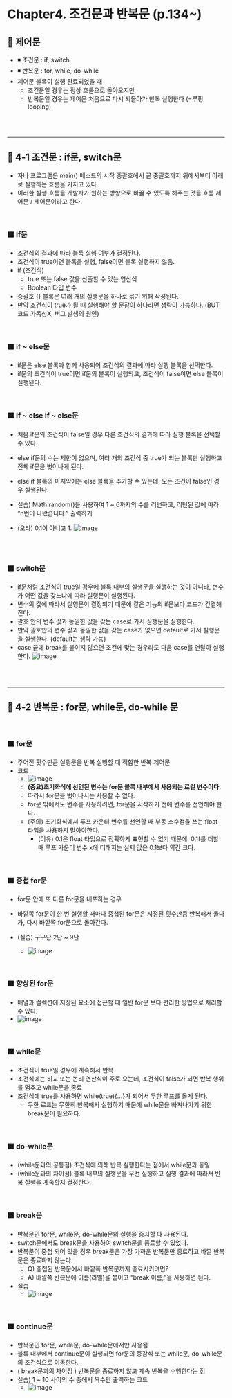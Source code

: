 # Chapter4. 조건문과 반복문 (p.134~)

## 🔴 제어문
- ◾ 조건문 : if, switch
- ◾ 반복문 : for, while, do-while
- 제어문 블록이 실행 완료되었을 때
	- 조건문일 경우는 정상 흐름으로 돌아오지만
	- 반복문일 경우는 제어문 처음으로 다시 되돌아가 반복 실행한다 (=루핑 looping)

<br><br><hr>

## 🔴 4-1 조건문 : if문, switch문

- 자바 프로그램은 main() 메소드의 시작 중괄호에서 끝 중괄호까지 위에서부터 아래로 실행하는 흐름을 가지고 있다.
- 이러한 실행 흐름을 개발자가 원하는 방향으로 바꿀 수 있도록 해주는 것을 흐름 제어문 / 제어문이라고 한다.

<br>

### ⬛ if문
- 조건식의 결과에 따라 블록 실행 여부가 결정된다.
- 조건식이 true이면 블록을 실행, false이면 블록 실행하지 않음.
- if (조건식)
	- true 또는 false 값을 산출할 수 있는 연산식
	- Boolean 타입 변수
- 중괄호 {} 블록은 여러 개의 실행문을 하나로 묶기 위해 작성된다. 
- 만약 조건식이 true가 될 때 실행해야 할 문장이 하나라면 생략이 가능하다. (BUT 코드 가독성X, 버그 발생의 원인) 

<br/>

### ⬛ if ~ else문
- if문은 else 블록과 함께 사용되어 조건식의 결과에 따라 실행 블록을 선택한다.
- if문의 조건식이 true이면 if문의 블록이 실행되고, 조건식이 false이면 else 블록이 실행된다.

<br>


### ⬛ if ~ else if ~ else문
- 처음 if문의 조건식이 false일 경우 다른 조건식의 결과에 따라 실행 블록을 선택할 수 있다.
- else if문의 수는 제한이 없으며, 여러 개의 조건식 중 true가 되는 블록만 실행하고 전체 if문을 벗어나게 된다.
- else if 블록의 마지막에는 else 블록을 추가할 수 있는데, 모든 조건이 false인 경우 실행된다.

- 실습) Math.random()을 사용하여 1 ~ 6까지의 수를 리턴하고, 리턴된 값에 따라 “n번이 나왔습니다.” 출력하기
- 	(오타) 0.1이 아니고 1.
![image](https://user-images.githubusercontent.com/93142964/177554860-4157d251-b71a-497f-83ca-95bc4f394b33.png)


<br><br>

### ⬛ switch문
- if문처럼 조건식이 true일 경우에 블록 내부의 실행문을 실행하는 것이 아니라, 변수가 어떤 값을 갖느냐에 따라 실행문이 실행된다.
- 변수의 값에 따라서 실행문이 결정되기 때문에 같은 기능의 if문보다 코드가 간결해진다.
- 괄호 안의 변수 값과 동일한 값을 갖는 case로 가서 실행문을 실행한다.
- 만약 괄호안의 변수 값과 동일한 값을 갖는 case가 없으면 default로 가서 실행문을 실행한다. (default는 생략 가능)
- case 끝에 break를 붙이지 않으면 조건에 맞는 경우라도 다음 case를 연달아 실행한다.
![image](https://user-images.githubusercontent.com/93142964/177555087-be019d62-4434-4234-8dd1-ab47fec411e5.png)




<br><br><hr>

## 🔴 4-2 반복문 : for문, while문, do-while 문

<br>

### ⬛ for문
- 주어진 횟수만큼 실행문을 반복 실행할 때 적합한 반복 제어문
- 코드
    - ![image](https://user-images.githubusercontent.com/93142964/177555324-d28121a6-c856-43d1-a0ae-406e9f1a200e.png)
    - <b>(중요)초기화식에 선언된 변수는 for문 블록 내부에서 사용되는 로컬 변수이다.</b>
	- 따라서 for문을 벗어나서는 사용할 수 없다.
	- for문 밖에서도 변수를 사용하려면, for문을 시작하기 전에 변수를 선언해야 한다.
	- (주의) 초기화식에서 루프 카운터 변수를 선언할 때 부동 소수점을 쓰는 float 타입을 사용하지 말아야한다.
		- (이유) 0.1은 float 타입으로 정확하게 표현할 수 없기 때문에, 0.1f를 더할 때 루프 카운터 변수 x에 더해지는 실제 값은 0.1보다 약간 크다.


<br>

### ⬛ 중첩 for문
- for문 안에 또 다른 for문을 내포하는 경우
- 바깥쪽 for문이 한 번 실행할 때마다 중첩된 for문은 지정된 횟수만큼 반복해서 돌다가, 다시 바깥쪽 for문으로 돌아간다. 

- (실습) 구구단 2단 ~ 9단
    - ![image](https://user-images.githubusercontent.com/93142964/177555566-bb6ff44b-c369-49f8-960e-d370d360d2dd.png)


<br>


### ⬛ 향상된 for문
- 배열과 컬렉션에 저장된 요소에 접근할 때 일반 for문 보다 편리한 방법으로 처리할 수 있다.
- ![image](https://user-images.githubusercontent.com/93142964/177693210-9253ec3c-3642-415b-aa1e-1f54978b649d.png)


<br>

### ⬛ while문
- 조건식이 true일 경우에 계속해서 반복
- 조건식에는 비교 또는 논리 연산식이 주로 오는데, 조건식이 false가 되면 반복 행위를 멈추고 while문을 종료
- 조건식에 true를 사용하면 while(true){…}가 되어서 무한 루프를 돌게 된다.
	- 무한 로프는 무한히 반복해서 실행하기 때문에 while문을 빠져나가기 위한 break문이 필요하다.

<br>

### ⬛ do-while문
- (while문과의 공통점) 조건식에 의해 반복 실행한다는 점에서 while문과 동일
- (while문과의 차이점) 블록 내부의 실행문을 우선 실행하고 실행 결과에 따라서 반복 실행을 계속할지 결정한다.


<br>

### ⬛ break문
- 반복문인 for문, while문, do-while문의 실행을 중지할 때 사용된다.
- switch문에서도 break문을 사용하여 switch문을 종료할 수 있었다.
- 반복문이 중첩 되어 있을 경우 break문은 가장 가까운 반복문만 종료하고 바깥 반복문은 종료하지 않는다.
	- Q) 중첩된 반복문에서 바깥쪽 반복문까지 종료시키려면? 
    - A) 바깥쪽 반복문에 이름(라벨)을 붙이고 “break 이름;”을 사용하면 된다.
- 실습
    - ![image](https://user-images.githubusercontent.com/93142964/177555762-af4bdc96-767c-4b24-8512-451cf58f8619.png)


<br>

### ⬛ continue문
- 반복문인 for문, while문, do-while문에서만 사용됨
- 블록 내부에서 continue문이 실행되면 for문의 증감식 또는 while문, do-while문의 조건식으로 이동한다.
- ( break문과의 차이점 ) 반복문을 종료하지 않고 계속 반복을 수행한다는 점 
- 실습) 1 ~ 10 사이의 수 중에서 짝수만 출력하는 코드
    - ![image](https://user-images.githubusercontent.com/93142964/177555939-93c1ec31-7207-41dc-a380-3f4dd8b5c59a.png)





